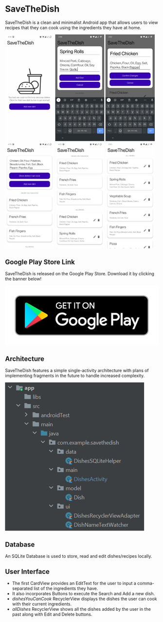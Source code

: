 # SaveTheDish

SaveTheDish is a clean and minimalist Android app that allows users to view recipes that they can cook using the ingredients they have at home.

<p float="left">
  <img src="images/1.jpg" width="32%" />
  <img src="images/2.jpg" width="32%" />
  <img src="images/3.jpg" width="32%" />
  <img src="images/4.jpg" width="32%" />
  <img src="images/5.jpg" width="32%" />
  <img src="images/6.jpg" width="32%" />
</p>

## Google Play Store Link

SaveTheDish is released on the Google Play Store. Download it by clicking the banner below!

[![](images/google-play-badge.png)](https://play.google.com/store/apps/details?id=com.arjuj.pokefacts)

## Architecture

SaveTheDish features a simple single-activity architecture with plans of implementing fragments in the future to handle increased complexity.

<p float="left">
  <img src="images/7.png" />
</p>

## Database

An SQLite Database is used to store, read and edit dishes/recipes locally.


## User Interface

* The first CardView provides an EditText for the user to input a comma-separated list of the ingredients they have.
* It also incorporates Buttons to execute the Search and Add a new dish.
* _dishesYouCanCook_ RecyclerView displays the dishes the user can cook with their current ingredients.
* _allDishes_ RecyclerView shows all the dishes added by the user in the past along with Edit and Delete buttons.
